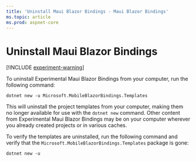 ```yaml
---
title: 'Uninstall Maui Blazor Bindings - Maui Blazor Bindings'
ms.topic: article
ms.prod: aspnet-core
---
```


# Uninstall Maui Blazor Bindings

[!INCLUDE [experiment-warning](../includes/experiment-warning.md)]

To uninstall Experimental Maui Blazor Bindings from your computer, run the following command:

```shell
dotnet new -u Microsoft.MobileBlazorBindings.Templates
```

This will uninstall the project templates from your computer, making them no longer available for use with the `dotnet new` command. Other content from Experimental Maui Blazor Bindings may be on your computer wherever you already created projects or in various caches.

To verify the templates are uninstalled, run the following command and verify that the `Microsoft.MobileBlazorBindings.Templates` package is gone:

```shell
dotnet new -u
```
